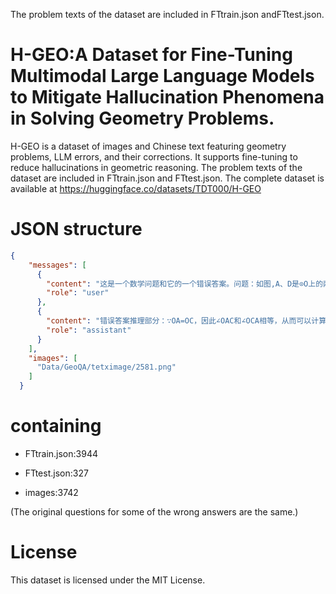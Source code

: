 The problem texts of the dataset are included in ​​FTtrain.json​​ and ​​FTtest.json​​.
# H-GEO:A Dataset for Fine-Tuning Multimodal Large Language Models to Mitigate Hallucination Phenomena in Solving Geometry Problems.
H-GEO is a dataset of images and Chinese text featuring geometry problems, LLM errors, and their corrections. It supports fine-tuning to reduce hallucinations in geometric reasoning. The problem texts of the dataset are included in ​​FTtrain.json​​ and ​​FTtest.json​​. The complete dataset is available at https://huggingface.co/datasets/TDT000/H-GEO
# JSON structure
```json
{
    "messages": [
      {
        "content": "这是一个数学问题和它的一个错误答案。问题：如图,A、D是⊙O上的两个点,BC是直径,若∠OAC=55°,则∠D的度数是() 错误答案：解：∵OA=OC，∴∠C=∠OAC=55°．∵BC是⊙O的直径，∴∠B=90°．∴∠BOC=180°-∠C-∠B=180°-55°-90°=35°．∴∠D=$\\\\frac{1}{2}$∠BOC=$\\\\frac{1}{2}$×35°=17.5°．故答案为：17.5°．。请结合图片分析这个错误答案，把它拆分成推理和计算两个部分，并指出错误所在的部分，给出错误的语句段落，并给出这道错题的修正。最后给出这道题的正确答案。",
        "role": "user"
      },
      {
        "content": "错误答案推理部分：∵OA=OC，因此∠OAC和∠OCA相等，从而可以计算∠AOC的度数，进而应用圆周角定理求出∠B和∠D的度数。 错误答案的计算部分：∴∠BOC=180°-∠C-∠B=180°-55°-90°=35°．∴∠D=$\\frac{1}{2}$∠BOC=$\\frac{1}{2}$×35°=17.5° 错误所在的部分：calculate 。错误的语句段落：∴∠D=$\\frac{1}{2}$∠BOC=$\\frac{1}{2}$×35°=17.5° 。这道错题的修正：解:∵OA=OC,∴∠OCA=∠OAC=55°,∴∠AOC=180°-∠OCA-∠OAC=70°,由圆周角定理得,∠B=$\\frac{1}{2}$∠AOC=35°,∴∠D=∠B=35°。这道题的正确答案为：解:∵OA=OC,∴∠OCA=∠OAC=55°,∴∠AOC=180°-∠OCA-∠OAC=70°,由圆周角定理得,∠B=\\frac{1}{2}∠AOC=35°,∴∠D=∠B=35° ",
        "role": "assistant"
      }
    ],
    "images": [
      "Data/GeoQA/tetximage/2581.png"
    ]
  }
```
# containing 
- FTtrain.json:3944

- FTtest.json:327

- images:3742

(The original questions for some of the wrong answers are the same.)

# License
This dataset is licensed under the MIT License.
